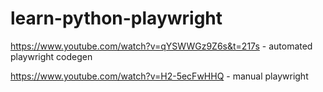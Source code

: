 # learn-python-playwright

https://www.youtube.com/watch?v=qYSWWGz9Z6s&t=217s - automated playwright codegen

https://www.youtube.com/watch?v=H2-5ecFwHHQ - manual playwright
